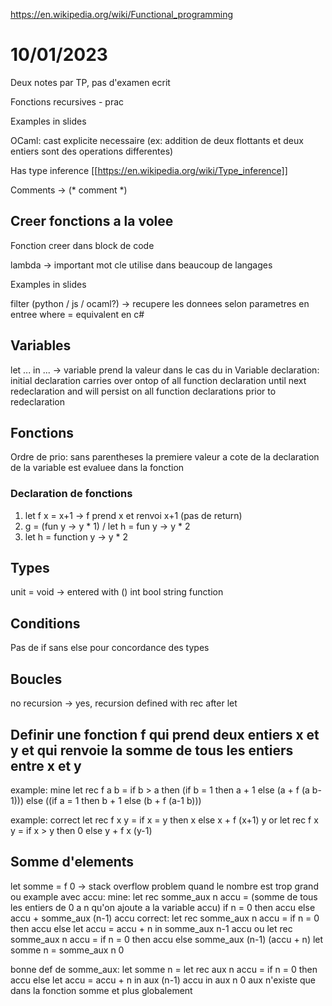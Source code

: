 https://en.wikipedia.org/wiki/Functional_programming

# 10/01/2023

Deux notes par TP, pas d'examen ecrit

Fonctions recursives - prac

Examples in slides

OCaml: cast explicite necessaire (ex: addition de deux flottants et deux entiers sont des operations differentes)

Has type inference [[https://en.wikipedia.org/wiki/Type_inference]]

Comments -> (* comment *)

## Creer fonctions a la volee

Fonction creer dans block de code

lambda -> important mot cle utilise dans beaucoup de langages

Examples in slides

filter (python / js / ocaml?) -> recupere les donnees selon parametres en entree
where = equivalent en c#

## Variables

let ... in ... -> variable prend la valeur dans le cas du in
Variable declaration: initial declaration carries over ontop of all function declaration until next redeclaration and will persist on all function declarations prior to redeclaration

## Fonctions
Ordre de prio: sans parentheses la premiere valeur a cote de la declaration de la variable est evaluee dans la fonction

### Declaration de fonctions
1. let f x = x+1 -> f prend x et renvoi x+1 (pas de return)
2. g = (fun y -> y * 1) / let h = fun y -> y * 2
3.  let h = function y -> y * 2

## Types
unit = void -> entered with ()
int
bool
string
function

## Conditions
Pas de if sans else pour concordance des types

## Boucles
no
recursion -> yes, recursion defined with rec after let


## Definir une fonction f qui prend deux entiers x et y et qui renvoie la somme de tous les entiers entre x et y
example: mine
let rec f a b =
	if b > a then
		(if b = 1 then a + 1
		else (a + f (a b-1)))
	else
		((if a = 1 then b + 1
		else (b + f (a-1 b)))

example: correct
	let rec f x y = if x = y then x else x + f (x+1) y
	or
	let rec f x y = if x > y then 0 else y + f x (y-1)

## Somme d'elements
let somme = f 0 -> stack overflow problem quand le nombre est trop grand
ou
example avec accu: 
	mine:
	let rec somme_aux n accu = (somme de tous les entiers de 0 a n qu'on ajoute a la variable accu)
	if n = 0 then accu 
	else accu + somme_aux (n-1) accu
	correct:
	let rec somme_aux n accu = if n = 0 then accu else let accu = accu + n in somme_aux n-1 accu
	ou 
	let rec somme_aux n accu = if n = 0 then accu else somme_aux (n-1) (accu + n)
	let somme n = somme_aux n 0

bonne def de somme_aux:
	let somme n =
		let rec aux n accu = 
			if n = 0 then accu
			else let accu = accu + n in aux (n-1) accu
	in aux n 0
aux n'existe que dans la fonction somme et plus globalement


